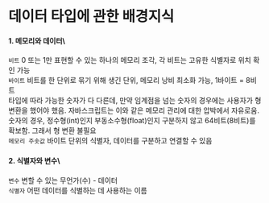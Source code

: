 # 데이터 타입에 관한 배경지식
#### 1. 메모리와 데이터\
`비트` 0 또는 1만 표현할 수 있는 하나의 메모리 조각, 각 비트는 고유한 식별자로 위치 확인 가능\
`바이트` 비트를 한 단위로 묶기 위해 생긴 단위, 메모리 낭비 최소화 가능, 1바이트 = 8비트\
타입에 따라 가능한 숫자가 다 다른데, 만약 임계점을 넘는 숫자의 경우에는 사용자가 형 변환을 했어야 했음. 자바스크립트는 이와 같은 메모리 관리에 대한 압박에서 자유로움. 숫자의 경우, 정수형(int)인지 부동소수형(float)인지 구분하지 않고 64비트(8비트)를 확보함. 그래서 형 변환 불필요\
`메모리 주솟값` 바이트 단위의 식별자, 데이터를 구분하고 연결할 수 있음
#### 2. 식별자와 변수\
`변수` 변할 수 있는 무언가(수) - 데이터\
`식별자` 어떤 데이터를 식별하는 데 사용하는 이름